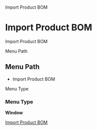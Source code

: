 
Import Product BOM
# Import Product BOM


Import Product BOM

Menu Path
## Menu Path



- Import Product BOM

Menu Type
### Menu Type

**Window**


[Import Product BOM](../../window-import-product-bom.md)